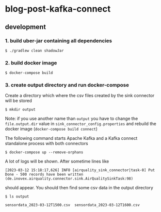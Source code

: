 # blog-post-kafka-connect

## development
### 1. build uber-jar containing all dependencies

```
$ ./gradlew clean shadowJar
``` 

### 2. build docker image

```
$ docker-compose build
```

### 3. create output directory and run docker-compose
Create a directory which where the csv files created by the sink connector will be stored
```
$ mkdir output
```
Note: if you use another name than `output` you have to change the `file.output.dir` value in `sink_connector_config.properties`
and rebuild the docker image (`docker-compose build connect`)

The following command starts Apache Kafka and a Kafka connect standalone process with both connectors
``` 
$ docker-compose up --remove-orphans 
```
A lot of logs will be shown. After sometime lines like
```
[2023-03-12 15:18:17,626] INFO [airquality_sink_connector|task-0] Put Done - 500 records have been written (de.inovex.airquality.connector.sink.AirQualitySinkTask:98)
```
should appear. You should then find some csv data in the output directory
```
$ ls output

sensordata_2023-03-12T1500.csv  sensordata_2023-03-12T1600.csv
```

